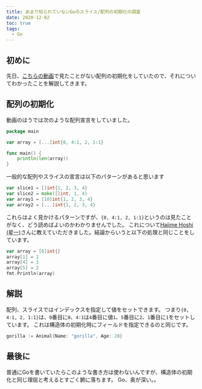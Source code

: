```yaml
---
title: あまり知られていないGoのスライス/配列の初期化の調査
date: 2020-12-02
toc: true
tags: 
  - Go
---
```


## 初めに
先日、[こちらの動画](https://www.youtube.com/watch?v=elGjixFQLYE&t=1054s&ab_channel=mercaridevjp)で見たことがない配列の初期化をしていたので、それについてわかったことを解説してきます。

## 配列の初期化
動画のほうでは次のような配列宣言をしていました。

```go
package main

var array = [...]int{0, 4:1, 2, 1:1}

func main() {
	println(len(array))
}
```

一般的な配列やスライスの宣言は以下のパターンがあると思います

```go
var slice1 = []int{1, 2, 3, 4}
var slice2 = make([]int, 1, 4)
var array1 = [10]int{1, 2, 3, 4}
var array2 = [...]int{1, 2, 3, 4}
```

これらはよく見かけるパターンですが、`{0, 4:1, 2, 1:1}`というのは見たことがなく、どう読めばよいのかわかりませんでした。
これについて[Hajime Hoshi (星一)](https://twitter.com/hajimehoshi)さんに教えていただきました。結論からいうと以下の処理と同じことをしています。

```go
var array = [6]int{}
array[1] = 1
array[4] = 1
array[5] = 2
fmt.Println(array)
```

## 解説
配列、スライスではインデックスを指定して値をセットできます。
つまり`{0, 4:1, 2, 1:1}`は、`0`番目に`0`、`4:1`は`4`番目に値`1`、`5`番目に`2`、`1`番目に`1`をセットしています。
これは構造体の初期化時にフィールドを指定できるのと同じです。

```go
gorilla := Animal{Name: "gorilla", Age: 28}
```

## 最後に
普通にGoを書いていたらこのような書き方は使わないんですが、構造体の初期化と同じ理屈と考えるとすごく腑に落ちます。
Go、奥が深い。。

